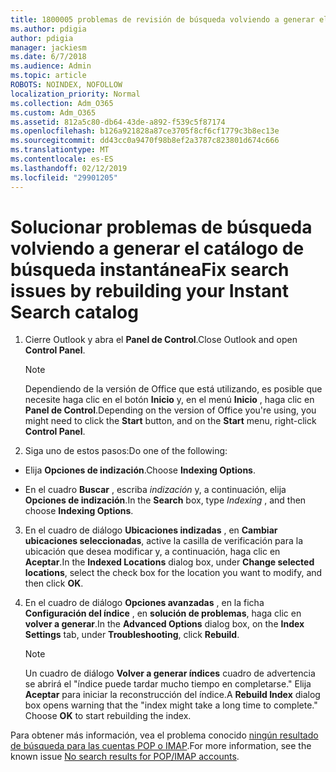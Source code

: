 ```yaml
---
title: 1800005 problemas de revisión de búsqueda volviendo a generar el catálogo de búsqueda instantánea
ms.author: pdigia
author: pdigia
manager: jackiesm
ms.date: 6/7/2018
ms.audience: Admin
ms.topic: article
ROBOTS: NOINDEX, NOFOLLOW
localization_priority: Normal
ms.collection: Adm_O365
ms.custom: Adm_O365
ms.assetid: 812a5c80-db64-43de-a892-f539c5f87174
ms.openlocfilehash: b126a921828a87ce3705f8cf6cf1779c3b8ec13e
ms.sourcegitcommit: dd43cc0a9470f98b8ef2a3787c823801d674c666
ms.translationtype: MT
ms.contentlocale: es-ES
ms.lasthandoff: 02/12/2019
ms.locfileid: "29901205"
---
```

# <a name="fix-search-issues-by-rebuilding-your-instant-search-catalog"></a><span data-ttu-id="d8a88-102">Solucionar problemas de búsqueda volviendo a generar el catálogo de búsqueda instantánea</span><span class="sxs-lookup"><span data-stu-id="d8a88-102">Fix search issues by rebuilding your Instant Search catalog</span></span>

1. <span data-ttu-id="d8a88-103">Cierre Outlook y abra el **Panel de Control**.</span><span class="sxs-lookup"><span data-stu-id="d8a88-103">Close Outlook and open **Control Panel**.</span></span>
    
    > [!NOTE]
    > <span data-ttu-id="d8a88-104">Dependiendo de la versión de Office que está utilizando, es posible que necesite haga clic en el botón **Inicio** y, en el menú **Inicio** , haga clic en **Panel de Control**.</span><span class="sxs-lookup"><span data-stu-id="d8a88-104">Depending on the version of Office you're using, you might need to click the **Start** button, and on the **Start** menu, right-click **Control Panel**.</span></span> 
  
2. <span data-ttu-id="d8a88-105">Siga uno de estos pasos:</span><span class="sxs-lookup"><span data-stu-id="d8a88-105">Do one of the following:</span></span>
    
  - <span data-ttu-id="d8a88-106">Elija **Opciones de indización**.</span><span class="sxs-lookup"><span data-stu-id="d8a88-106">Choose **Indexing Options**.</span></span>
    
  - <span data-ttu-id="d8a88-107">En el cuadro **Buscar** , escriba *indización* y, a continuación, elija **Opciones de indización**.</span><span class="sxs-lookup"><span data-stu-id="d8a88-107">In the **Search** box, type  *Indexing*  , and then choose **Indexing Options**.</span></span>
    
3. <span data-ttu-id="d8a88-108">En el cuadro de diálogo **Ubicaciones indizadas** , en **Cambiar ubicaciones seleccionadas**, active la casilla de verificación para la ubicación que desea modificar y, a continuación, haga clic en **Aceptar**.</span><span class="sxs-lookup"><span data-stu-id="d8a88-108">In the **Indexed Locations** dialog box, under **Change selected locations**, select the check box for the location you want to modify, and then click **OK**.</span></span>
    
4. <span data-ttu-id="d8a88-109">En el cuadro de diálogo **Opciones avanzadas** , en la ficha **Configuración del índice** , en **solución de problemas**, haga clic en **volver a generar**.</span><span class="sxs-lookup"><span data-stu-id="d8a88-109">In the **Advanced Options** dialog box, on the **Index Settings** tab, under **Troubleshooting**, click **Rebuild**.</span></span>
    
    > [!NOTE]
    > <span data-ttu-id="d8a88-p101">Un cuadro de diálogo **Volver a generar índices** cuadro de advertencia se abrirá el "índice puede tardar mucho tiempo en completarse." Elija **Aceptar** para iniciar la reconstrucción del índice.</span><span class="sxs-lookup"><span data-stu-id="d8a88-p101">A **Rebuild Index** dialog box opens warning that the "index might take a long time to complete." Choose **OK** to start rebuilding the index.</span></span> 
  
<span data-ttu-id="d8a88-112">Para obtener más información, vea el problema conocido [ningún resultado de búsqueda para las cuentas POP o IMAP](https://support.office.com/article/51c9d2c7-a3db-4358-afdf-50d3a9e57039.aspx).</span><span class="sxs-lookup"><span data-stu-id="d8a88-112">For more information, see the known issue [No search results for POP/IMAP accounts](https://support.office.com/article/51c9d2c7-a3db-4358-afdf-50d3a9e57039.aspx).</span></span>
  

